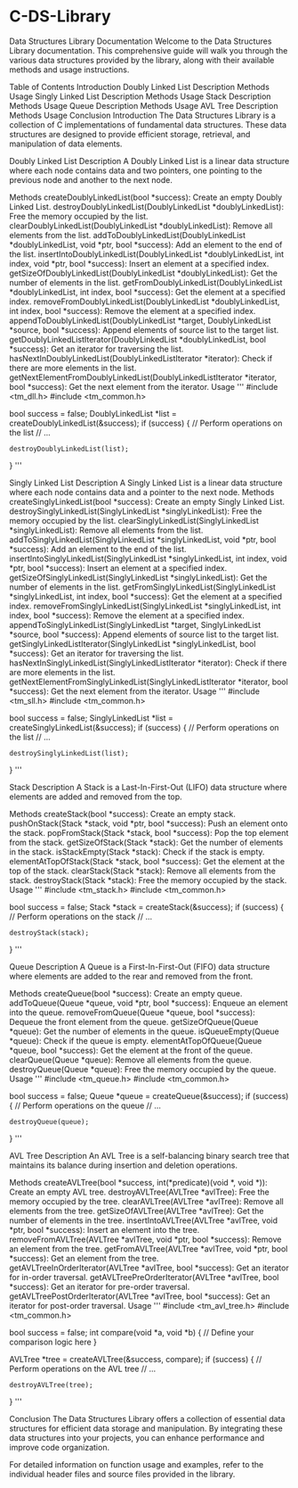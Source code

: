 # C-DS-Library
Data Structures Library Documentation
Welcome to the Data Structures Library documentation. This comprehensive guide will walk you through the various data structures provided by the library, along with their available methods and usage instructions.

Table of Contents
Introduction
Doubly Linked List
Description
Methods
Usage
Singly Linked List
Description
Methods
Usage
Stack
Description
Methods
Usage
Queue
Description
Methods
Usage
AVL Tree
Description
Methods
Usage
Conclusion
Introduction
The Data Structures Library is a collection of C implementations of fundamental data structures. These data structures are designed to provide efficient storage, retrieval, and manipulation of data elements.

Doubly Linked List
Description
A Doubly Linked List is a linear data structure where each node contains data and two pointers, one pointing to the previous node and another to the next node.

Methods
createDoublyLinkedList(bool *success): Create an empty Doubly Linked List.
destroyDoublyLinkedList(DoublyLinkedList *doublyLinkedList): Free the memory occupied by the list.
clearDoublyLinkedList(DoublyLinkedList *doublyLinkedList): Remove all elements from the list.
addToDoublyLinkedList(DoublyLinkedList *doublyLinkedList, void *ptr, bool *success): Add an element to the end of the list.
insertIntoDoublyLinkedList(DoublyLinkedList *doublyLinkedList, int index, void *ptr, bool *success): Insert an element at a specified index.
getSizeOfDoublyLinkedList(DoublyLinkedList *doublyLinkedList): Get the number of elements in the list.
getFromDoublyLinkedList(DoublyLinkedList *doublyLinkedList, int index, bool *success): Get the element at a specified index.
removeFromDoublyLinkedList(DoublyLinkedList *doublyLinkedList, int index, bool *success): Remove the element at a specified index.
appendToDoublyLinkedList(DoublyLinkedList *target, DoublyLinkedList *source, bool *success): Append elements of source list to the target list.
getDoublyLinkedListIterator(DoublyLinkedList *doublyLinkedList, bool *success): Get an iterator for traversing the list.
hasNextInDoublyLinkedList(DoublyLinkedListIterator *iterator): Check if there are more elements in the list.
getNextElementFromDoublyLinkedList(DoublyLinkedListIterator *iterator, bool *success): Get the next element from the iterator.
Usage
'''
#include <tm_dll.h>
#include <tm_common.h>

bool success = false;
DoublyLinkedList *list = createDoublyLinkedList(&success);
if (success) {
    // Perform operations on the list
    // ...

    destroyDoublyLinkedList(list);
}
'''

Singly Linked List
Description
A Singly Linked List is a linear data structure where each node contains data and a pointer to the next node.
Methods
createSinglyLinkedList(bool *success): Create an empty Singly Linked List.
destroySinglyLinkedList(SinglyLinkedList *singlyLinkedList): Free the memory occupied by the list.
clearSinglyLinkedList(SinglyLinkedList *singlyLinkedList): Remove all elements from the list.
addToSinglyLinkedList(SinglyLinkedList *singlyLinkedList, void *ptr, bool *success): Add an element to the end of the list.
insertIntoSinglyLinkedList(SinglyLinkedList *singlyLinkedList, int index, void *ptr, bool *success): Insert an element at a specified index.
getSizeOfSinglyLinkedList(SinglyLinkedList *singlyLinkedList): Get the number of elements in the list.
getFromSinglyLinkedList(SinglyLinkedList *singlyLinkedList, int index, bool *success): Get the element at a specified index.
removeFromSinglyLinkedList(SinglyLinkedList *singlyLinkedList, int index, bool *success): Remove the element at a specified index.
appendToSinglyLinkedList(SinglyLinkedList *target, SinglyLinkedList *source, bool *success): Append elements of source list to the target list.
getSinglyLinkedListIterator(SinglyLinkedList *singlyLinkedList, bool *success): Get an iterator for traversing the list.
hasNextInSinglyLinkedList(SinglyLinkedListIterator *iterator): Check if there are more elements in the list.
getNextElementFromSinglyLinkedList(SinglyLinkedListIterator *iterator, bool *success): Get the next element from the iterator.
Usage
'''
#include <tm_sll.h>
#include <tm_common.h>

bool success = false;
SinglyLinkedList *list = createSinglyLinkedList(&success);
if (success) {
    // Perform operations on the list
    // ...

    destroySinglyLinkedList(list);
}
'''

Stack
Description
A Stack is a Last-In-First-Out (LIFO) data structure where elements are added and removed from the top.

Methods
createStack(bool *success): Create an empty stack.
pushOnStack(Stack *stack, void *ptr, bool *success): Push an element onto the stack.
popFromStack(Stack *stack, bool *success): Pop the top element from the stack.
getSizeOfStack(Stack *stack): Get the number of elements in the stack.
isStackEmpty(Stack *stack): Check if the stack is empty.
elementAtTopOfStack(Stack *stack, bool *success): Get the element at the top of the stack.
clearStack(Stack *stack): Remove all elements from the stack.
destroyStack(Stack *stack): Free the memory occupied by the stack.
Usage
'''
#include <tm_stack.h>
#include <tm_common.h>

bool success = false;
Stack *stack = createStack(&success);
if (success) {
    // Perform operations on the stack
    // ...

    destroyStack(stack);
}
'''

Queue
Description
A Queue is a First-In-First-Out (FIFO) data structure where elements are added to the rear and removed from the front.

Methods
createQueue(bool *success): Create an empty queue.
addToQueue(Queue *queue, void *ptr, bool *success): Enqueue an element into the queue.
removeFromQueue(Queue *queue, bool *success): Dequeue the front element from the queue.
getSizeOfQueue(Queue *queue): Get the number of elements in the queue.
isQueueEmpty(Queue *queue): Check if the queue is empty.
elementAtTopOfQueue(Queue *queue, bool *success): Get the element at the front of the queue.
clearQueue(Queue *queue): Remove all elements from the queue.
destroyQueue(Queue *queue): Free the memory occupied by the queue.
Usage
'''
#include <tm_queue.h>
#include <tm_common.h>

bool success = false;
Queue *queue = createQueue(&success);
if (success) {
    // Perform operations on the queue
    // ...

    destroyQueue(queue);
}
'''

AVL Tree
Description
An AVL Tree is a self-balancing binary search tree that maintains its balance during insertion and deletion operations.

Methods
createAVLTree(bool *success, int(*predicate)(void *, void *)): Create an empty AVL tree.
destroyAVLTree(AVLTree *avlTree): Free the memory occupied by the tree.
clearAVLTree(AVLTree *avlTree): Remove all elements from the tree.
getSizeOfAVLTree(AVLTree *avlTree): Get the number of elements in the tree.
insertIntoAVLTree(AVLTree *avlTree, void *ptr, bool *success): Insert an element into the tree.
removeFromAVLTree(AVLTree *avlTree, void *ptr, bool *success): Remove an element from the tree.
getFromAVLTree(AVLTree *avlTree, void *ptr, bool *success): Get an element from the tree.
getAVLTreeInOrderIterator(AVLTree *avlTree, bool *success): Get an iterator for in-order traversal.
getAVLTreePreOrderIterator(AVLTree *avlTree, bool *success): Get an iterator for pre-order traversal.
getAVLTreePostOrderIterator(AVLTree *avlTree, bool *success): Get an iterator for post-order traversal.
Usage
'''
#include <tm_avl_tree.h>
#include <tm_common.h>

bool success = false;
int compare(void *a, void *b) {
    // Define your comparison logic here
}

AVLTree *tree = createAVLTree(&success, compare);
if (success) {
    // Perform operations on the AVL tree
    // ...

    destroyAVLTree(tree);
}
'''

Conclusion
The Data Structures Library offers a collection of essential data structures for efficient data storage and manipulation. By integrating these data structures into your projects, you can enhance performance and improve code organization.

For detailed information on function usage and examples, refer to the individual header files and source files provided in the library.
